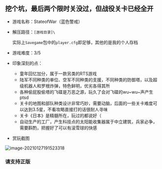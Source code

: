## 挖个坑，最后两个限时关没过，但战役关卡已经全开

* 游戏名称：StateofWar（蓝色警戒）

* 解压路径：`[游戏目录]\`

  实际上`Savegame`包中的`player.cfg`即足够，其他的是我的个人存档

* 游戏难度：3/5

* 印象深刻的点：
  * 童年回忆加分，属于一款另类的RTS游戏
  * 陆军不同种类的单位、空军不同种类的支援，不同种类的防御塔，以及超级机器人和罗根炸弹，特色鲜明，优劣各得其所
  * 各种偷屁股偷塔的飞碟是万恶之源，玩久了会对飞碟的wu~wu~声产生ptsd
  * 关卡的地图和部队种类设计非常巧妙，需要动脑，后面的一些关卡难度可以达到3.5星，不看攻略直接打的话很耐人寻味
  * 关卡《日本》是精髓所在，玩过的都说好（
  * 自动生产的工厂，产生科技点的太阳能收集器属于中立建筑，兵家必争，需要斟酌，把握好了可以有滚雪球的快感

* 赏玩截图

![image-20210127191523318](C:\Users\Administrator\AppData\Roaming\Typora\typora-user-images\image-20210127191523318.png)

### 请支持正版